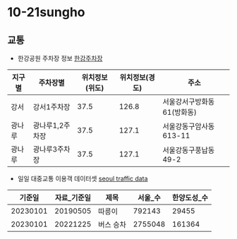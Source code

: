 # 10-21sungho

## 교통
- 한강공원 주차장 정보 [한강주차장](https://data.seoul.go.kr/dataList/OA-21083/S/1/datasetView.do)

| 지구별 | 주차장별 | 위치정보(위도) | 위치정보(경도) | 주소 |
|---|---|---|---|---|
|강서|강서1주차장|37.5|126.8|서울강서구방화동61(방화동)|
|광나루|광나루1,2주차장|37.5|127.1|서울강동구암사동613-11|
|광나루|광나루3주차장|37.5|127.1|서울강동구풍납동49-2|

- 일일 대중교통 이용객 데이터셋 
   [seoul traffic data](https://t-data.seoul.go.kr/dataprovide/trafficdataviewfile.do?data_id=10229)

| 기준일 | 자료_기준일 | 제목 | 서울_수 | 한양도성_수 | 
|-------------|----------------|--------------|--------------------|-------------|
| 20230101 | 20190505 | 따릉이 | 792143 | 29455 | 30.2 |
| 20230101 | 20221225 | 버스 승차 | 2755048 | 161364 |


